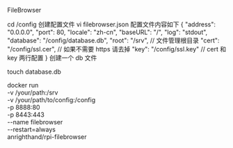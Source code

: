 FileBrowser

cd /config
创建配置文件
vi filebrowser.json
配置文件内容如下
{
  "address": "0.0.0.0",
  "port": 80,
  "locale": "zh-cn",
  "baseURL": "/",
  "log": "stdout",
  "database": "/config/database.db",
  "root": "/srv", // 文件管理根目录
  "cert": "/config/ssl.cer", // 如果不需要 https 请去掉
  "key": "/config/ssl.key" //   cert 和 key 两行配置
}
创建一个 db 文件

touch database.db


docker run \
-v /your/path:/srv \
-v /your/path/to/config:/config \
-p 8888:80 \
-p 8443:443 \
--name filebrowser \
--restart=always \
anrighthand/rpi-filebrowser

